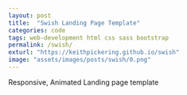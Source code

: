 ```yaml
---
layout: post
title:  "Swish Landing Page Template"
categories: code
tags: web-development html css sass bootstrap
permalink: /swish/
exturl: "https://keithpickering.github.io/swish"
image: "assets/images/posts/swish/0.png"
---
```


<p class="post--full__excerpt">
	Responsive, Animated Landing page template
</p>
